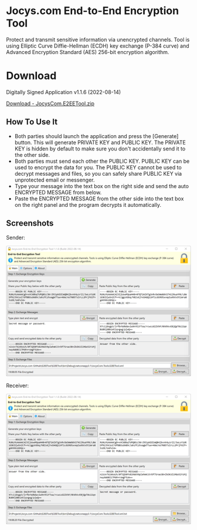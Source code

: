 # Jocys.com End-to-End Encryption Tool

Protect and transmit sensitive information via unencrypted channels. Tool is using Elliptic Curve Diffie-Hellman (ECDH) key exchange (P-384 curve) and Advanced Encryption Standard (AES) 256-bit encryption algorithm.

# Download

Digitally Signed Application v1.1.6 (2022-08-14)

[Download - JocysCom.E2EETool.zip](https://github.com/JocysCom/E2EETool/releases/download/1.0.0/JocysCom.Tools.E2EETool.zip)

## How To Use It

- Both parties should launch the application and press the [Generate] button. This will generate PRIVATE KEY and PUBLIC KEY.
  The PRIVATE KEY is hidden by default to make sure you don't accidentally send it to the other side.
- Both parties must send each other the PUBLIC KEY. PUBLIC KEY can be used to encrypt the data for you. The PUBLIC KEY cannot be used to decrypt messages and files, so you can safely share PUBLIC KEY via unprotected email or messenger.
- Type your message into the text box on the right side and send the auto ENCRYPTED MESSAGE from below.
- Paste the ENCRYPTED MESSAGE from the other side into the text box on the right panel and the program decrypts it automatically.

## Screenshots

Sender:

![E2EETool](https://github.com/JocysCom/E2EETool/blob/main/Documents/Images/JocysCom.Tools.E2EETool.png?raw=true "E2EETool")

Receiver:

![E2EETool](https://github.com/JocysCom/E2EETool/blob/main/Documents/Images/JocysCom.Tools.E2EETool_B.png?raw=true "E2EETool")
